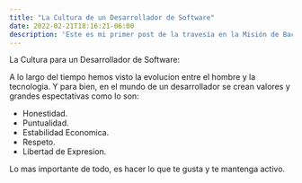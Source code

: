 ```yaml
---
title: "La Cultura de un Desarrollador de Software"
date: 2022-02-21T18:16:21-06:00
description: 'Este es mi primer post de la travesía en la Misión de Backend con Node JS de Launch X.'
---
```


La Cultura para un Desarrollador de Software:

A lo largo del tiempo hemos visto la evolucion entre el hombre y la tecnologia.
Y para bien, en el mundo de un desarrollador se crean valores y grandes espectativas como lo son:


- Honestidad.
- Puntualidad.
- Estabilidad Economica.
- Respeto.
- Libertad de Expresion.



Lo mas importante de todo, es hacer lo que te gusta y te mantenga activo.

